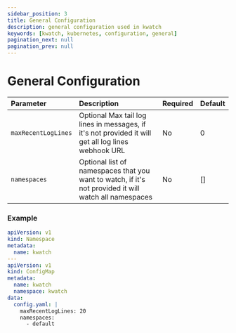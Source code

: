 ```yaml
---
sidebar_position: 3
title: General Configuration
description: general configuration used in kwatch
keywords: [kwatch, kubernetes, configuration, general]
pagination_next: null
pagination_prev: null
---
```


# General Configuration


| Parameter                |  Description                              | Required       | Default   |
|:-------------------------|:----------------------------------------- |:-------------- |:----------|
| `maxRecentLogLines`  |  Optional Max tail log lines in messages, if it's not provided it will get all log lines webhook URL                      | No            | 0  |
| `namespaces`    |  Optional list of namespaces that you want to watch, if it's not provided it will watch all namespaces      | No             | [] |


### Example

```yaml
apiVersion: v1
kind: Namespace
metadata:
  name: kwatch
---
apiVersion: v1
kind: ConfigMap
metadata:
  name: kwatch
  namespace: kwatch
data:
  config.yaml: |
    maxRecentLogLines: 20
    namespaces:
      - default
```
